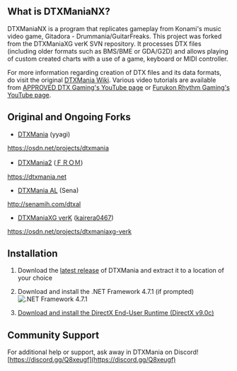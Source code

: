 ## What is DTXManiaNX?
DTXManiaNX is a program that replicates gameplay from Konami's music video game, Gitadora - Drummania/GuitarFreaks. This project was forked from the DTXManiaXG verK SVN repository. It processes DTX files (including older formats such as BMS/BME or GDA/G2D) and allows playing of custom created charts with a use of a game, keyboard or MIDI controller.

For more information regarding creation of DTX files and its data formats, do visit the original [DTXMania Wiki](https://osdn.net/projects/dtxmania/wiki/DTX%20data%20format). Various video tutorials are available from [APPROVED DTX Gaming's YouTube page](https://youtu.be/9GlSk62pgGw) or [
Furukon Rhythm Gaming's YouTube page](https://www.youtube.com/playlist?list=PLFMMCK3E7OpuVfoAO1AoYxZbKy9Ll9zhj).

## Original and Ongoing Forks
* [DTXMania](https://osdn.net/projects/dtxmania) (yyagi)

https://osdn.net/projects/dtxmania

* [DTXMania2](https://dtxmania.net) ([ＦＲＯＭ](https://github.com/DTXMania))

https://dtxmania.net

* [DTXMania AL](http://senamih.com/dtxal) (Sena)

http://senamih.com/dtxal

* [DTXManiaXG verK](https://osdn.net/projects/dtxmaniaxg-verk) ([kairera0467](https://github.com/kairera0467))

https://osdn.net/projects/dtxmaniaxg-verk

## Installation
1. Download the [latest release](https://github.com/limyz/DTXmaniaXG/releases) of DTXMania and extract it to a location of your choice

2. Download and install the .NET Framework 4.7.1 (if prompted)
![.NET Framework 4.7.1](https://dotnet.microsoft.com/download/dotnet-framework/net471)

3. [Download and install the DirectX End-User Runtime (DirectX v9.0c)](https://www.microsoft.com/en-us/download/details.aspx?displaylang=en&id=35)

## Community Support
For additional help or support, ask away in DTXMania on Discord! 
[https://discord.gg/Q8xeugf](https://discord.gg/Q8xeugf)
